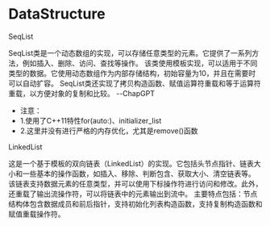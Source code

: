 # DataStructure
SeqList


SeqList类是一个动态数组的实现，可以存储任意类型的元素。它提供了一系列方法，例如插入、删除、访问、查找等操作。
该类使用模板实现，可以适用于不同类型的数据。它使用动态数组作为内部存储结构，初始容量为10，并且在需要时可以自动扩容。
SeqList类还实现了拷贝构造函数、赋值运算符重载和等于运算符重载，以方便对象的复制和比较。 --ChapGPT


* 注意：
* 1.使用了C++11特性for(auto:)、initializer_list
* 2.这里并没有进行严格的内存优化，尤其是remove()函数

LinkedList


这是一个基于模板的双向链表（LinkedList）的实现。它包括头节点指针、链表大小和一些基本的操作函数，如插入、移除、判断包含、获取大小、清空链表等。
该链表支持数据元素的任意类型，并可以使用下标操作符进行访问和修改。此外，还重载了输出流操作符，可以将链表中的元素输出到流中。
主要特点包括：节点结构体包含数据成员和前后指针，支持初始化列表构造函数，支持复制构造函数和赋值重载操作符。
